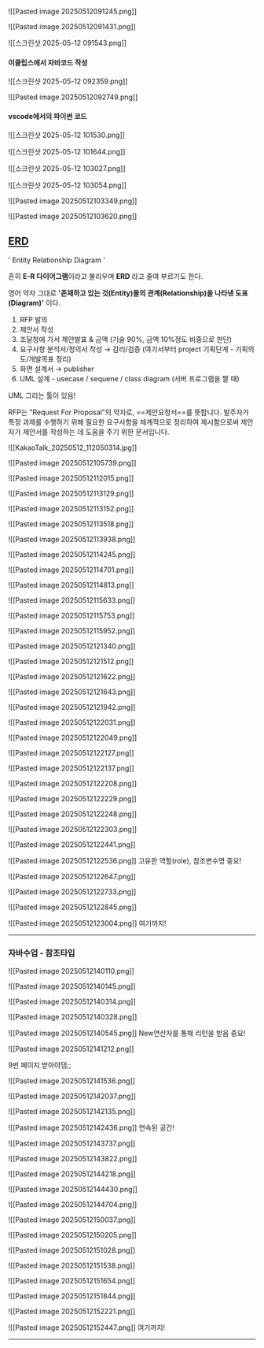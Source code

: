 

![[Pasted image 20250512091245.png]]


![[Pasted image 20250512091431.png]]



![[스크린샷 2025-05-12 091543.png]]


#### 이클립스에서 자바코드 작성
![[스크린샷 2025-05-12 092359.png]]

![[Pasted image 20250512092749.png]]

#### vscode에서의 파이썬 코드
![[스크린샷 2025-05-12 101530.png]]

![[스크린샷 2025-05-12 101644.png]]






![[스크린샷 2025-05-12 103027.png]]

![[스크린샷 2025-05-12 103054.png]]

![[Pasted image 20250512103349.png]]

![[Pasted image 20250512103620.png]]

## [**ERD**](https://mjn5027.tistory.com/43#ERD)

' Entity Relationship Diagram '

흔히 **E-R 다이어그램**이라고 불리우며 **ERD** 라고 줄여 부르기도 한다.

영어 약자 그대로 **'​존재하고 있는 것(Entity)들의 관계(Relationship)을 나타낸 도표(Diagram)'** 이다.



1. RFP 발의
2. 제안서 작성
3. 조달청에 가서 제안발표 & 금액 (기술 90%, 금액 10%정도 비중으로 판단)
4. 요구사항 분석서/정의서 작성 → 감리/검증 (여기서부터 project 기획단계 - 기획의도/개발목표 정리)
5. 화면 설계서 → publisher 
6. UML 설계 - usecase / sequene / class diagram (서버 프로그램을 짤 때)

UML 그리는 툴이 있음!




RFP는 "Request For Proposal"의 약자로, ==제안요청서==를 뜻합니다. 발주자가 특정 과제를 수행하기 위해 필요한 요구사항을 체계적으로 정리하여 제시함으로써 제안자가 제안서를 작성하는 데 도움을 주기 위한 문서입니다.

![[KakaoTalk_20250512_112050314.jpg]]






![[Pasted image 20250512105739.png]]

![[Pasted image 20250512112015.png]]

![[Pasted image 20250512113129.png]]

![[Pasted image 20250512113152.png]]

![[Pasted image 20250512113518.png]]

![[Pasted image 20250512113938.png]]

![[Pasted image 20250512114245.png]]

![[Pasted image 20250512114701.png]]

![[Pasted image 20250512114813.png]]

![[Pasted image 20250512115633.png]]

![[Pasted image 20250512115753.png]]

![[Pasted image 20250512115952.png]]

![[Pasted image 20250512121340.png]]

![[Pasted image 20250512121512.png]]

![[Pasted image 20250512121622.png]]

![[Pasted image 20250512121643.png]]

![[Pasted image 20250512121942.png]]

![[Pasted image 20250512122031.png]]

![[Pasted image 20250512122049.png]]

![[Pasted image 20250512122127.png]]

![[Pasted image 20250512122137.png]]

![[Pasted image 20250512122208.png]]

![[Pasted image 20250512122229.png]]

![[Pasted image 20250512122248.png]]

![[Pasted image 20250512122303.png]]

![[Pasted image 20250512122441.png]]

![[Pasted image 20250512122536.png]]
고유한 역할(role), 참조변수명 중요!

![[Pasted image 20250512122647.png]]

![[Pasted image 20250512122733.png]]

![[Pasted image 20250512122845.png]]

![[Pasted image 20250512123004.png]]
여기까지!

------------------------------------------------------------------------------------------------

### 자바수업 - 참조타입


![[Pasted image 20250512140110.png]]

![[Pasted image 20250512140145.png]]


![[Pasted image 20250512140314.png]]

![[Pasted image 20250512140328.png]]

![[Pasted image 20250512140545.png]]
New연산자를 통해 리턴을 받음 중요!

![[Pasted image 20250512141212.png]]


9번 페이지 받아야댐;;



![[Pasted image 20250512141536.png]]

![[Pasted image 20250512142037.png]]

![[Pasted image 20250512142135.png]]

![[Pasted image 20250512142436.png]]
연속된 공간!

![[Pasted image 20250512143737.png]]

![[Pasted image 20250512143822.png]]

![[Pasted image 20250512144218.png]]

![[Pasted image 20250512144430.png]]

![[Pasted image 20250512144704.png]]

![[Pasted image 20250512150037.png]]

![[Pasted image 20250512150205.png]]

![[Pasted image 20250512151028.png]]

![[Pasted image 20250512151538.png]]

![[Pasted image 20250512151654.png]]

![[Pasted image 20250512151844.png]]

![[Pasted image 20250512152221.png]]

![[Pasted image 20250512152447.png]]
여기까지!

------------------------------------------------------------------------------------------------








































































































































